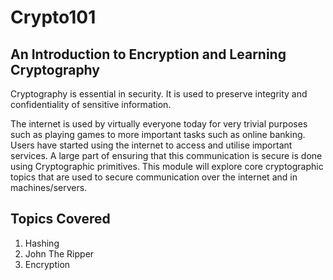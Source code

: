 # Crypto101

## An Introduction to Encryption and Learning Cryptography

Cryptography is essential in security. It is used to preserve integrity and confidentiality of sensitive information.

The internet is used by virtually everyone today for very trivial purposes such as playing games to more important tasks such as online banking. Users have started using the internet to access and utilise important services. A large part of ensuring that this communication is secure is done using Cryptographic primitives. This module will explore core cryptographic topics that are used to secure communication over the internet and in machines/servers.

## Topics Covered

1. Hashing
2. John The Ripper
3. Encryption 
